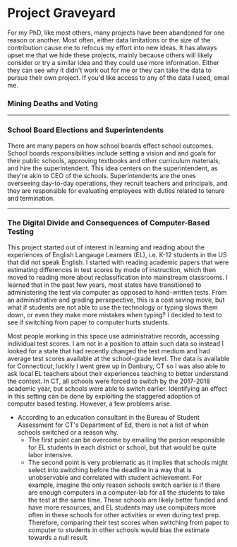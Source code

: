 # Project Graveyard
For my PhD, like most others, many projects have been abandoned for one reason or another. Most often, either data limitations or the size of the contribution cause me to refocus my effort into new ideas. It has always upset me that we hide these projects, mainly because others will likely consider or try a similar idea and they could use more information. Either they can see why it didn't work out for me or they can take the data to pursue their own project. If you'd like access to any of the data I used, email me. 
### Mining Deaths and Voting

---

### School Board Elections and Superintendents
There are many papers on how school boards effect school outcomes. School boards responsibilities include setting a vision and and goals for their public schools, approving textbooks and other curriculum materials, and hire the superintendent. This idea centers on the superintendent, as they're akin to CEO of the schools. Superintendents are the ones overseeing day-to-day operations, they recruit teachers and principals, and they are responsible for evaluating employees with duties related to tenure and termination. 
 
---

### The Digital Divide and Consequences of Computer-Based Testing
This project started out of interest in learning and reading about the experiences of English Langauge Learners (EL), i.e. K-12 students in the US that did not speak English. I started with reading academic papers that were estimating differences in test scores by mode of instruction, which then moved to reading more about reclassification into mainstream classrooms. I learned that in the past few years, most states have transitioned to administering the test via computer as opposed to hand-written tests. From an administrative and grading persepective, this is a cost saving move, but what if students are not able to use the technology or typing slows them down, or even they make more mistakes when typing? I decided to test to see if switching from paper to computer hurts students. 

Most people working in this space use administrative records, accessing individual test scores. I am not in a position to attain such data so instead I looked for a state that had recently changed the test medium and had average test scores available at the school-grade level. The data is available for Connecticut, luckily I went grew up in Danbury, CT so I was also able to ask local EL teachers about their experiences teaching to better understand the context. In CT, all schools were forced to switch by the 2017-2018 academic year, but schools were able to switch earlier. Identifying an effect in this setting can be done by exploiting the staggered adoption of computer based testing. However, a few problems arise.

* According to an education consultant in the Bureau of Student Assessment for CT's Department of Ed, there is not a list of when schools switched or a reason why.
   * The first point can be overcome by emailing the person responsible for EL students in each district or school, but that would be quite labor intensive.
   * The second point is very problematic as it implies that schools might select into switching before the deadline in a way that is unobservable and correlated with student achievement. For example, imagine the only reason schools switch earlier is if there are enough computers in a computer-lab for all the students to take the test at the same time. These schools are likely better funded and have more resources, and EL students may use computers more often in these schools for other activities or even during test prep. Therefore, comparing their test scores when switching from paper to computer to students in other schools would bias the estimate towards a null result.

